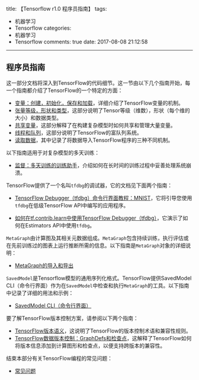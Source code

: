 title: 【Tensorflow r1.0 程序员指南】
tags:
  - 机器学习
  - Tensorflow
categories:
  - 机器学习
  - Tensorflow
comments: true
date: 2017-08-08 21:12:58
---

## 程序员指南

这一部分文档将深入到TensorFlow的代码细节。这一节由以下几个指南开始，每一个指南都介绍了TensorFlow的一个特定的方面：

- [变量：创建，初始化，保存和加载]()，详细介绍了TensorFlow变量的机制。
- [张量等级，形状和类型]()，这部分说明了Tensor等级（维数），形状（每个维的大小）和数据类型。
- [共享变量]()，这部分解释了在构建复杂模型时如何共享和管理大量变量。
- [线程和队列]()，这部分说明了TensorFlow的富队列系统。
- [读取数据]()，其中记录了将数据导入TensorFlow程序的三种不同机制。

以下指南适用于对复杂模型的多天训练：

- [监督：多天训练的训练助手]()，介绍如何在长时间的训练过程中妥善处理系统崩溃。

TensorFlow提供了一个名叫`tfdbg`的调试器，它的文档见下面两个指南：

- [TensorFlow Debugger（tfdbg）命令行界面教程：MNIST]()，它将引导您使用`tfdbg`在低级TensorFlow API中编写的应用程序。

- [如何在tf.contrib.learn中使用TensorFlow Debugger（tfdbg）]()，它演示了如何在Estimators API中使用`tfdbg`。

`MetaGraph`由计算图及其相关元数据组成。`MetaGraph`包含持续训练，执行评估或在先前训练过的图表上运行推断所需的信息。以下指南是`MetaGraph`对象的详细说明：

- [MetaGraph的导入和导出]()

`SavedModel`是Tensorflow模型的通用序列化格式。TensorFlow提供SavedModel CLI（命令行界面）作为在`SavedModel`中检查和执行`MetaGraph`的工具。以下指南中记录了详细的用法和示例：

- [SavedModel CLI（命令行界面）]()

要了解TensorFlow版本控制方案，请参阅以下两个指南：

- [TensorFlow版本语义]()，这说明了TensorFlow的版本控制术语和兼容性规则。
- [TensorFlow数据版本控制：GraphDefs和检查点]()，这解释了TensorFlow如何将版本信息添加到计算图形和检查点，以便支持跨版本的兼容性。

结束本部分有关TensorFlow编程的常见问题：

- [常见问题]()





